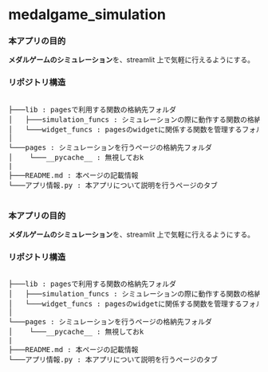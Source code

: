 # medalgame_simulation

### 本アプリの目的

**メダルゲームのシミュレーション**を、streamlit 上で気軽に行えるようにする。

### リポジトリ構造

<pre>

├───lib : pagesで利用する関数の格納先フォルダ
│   ├───simulation_funcs : シミュレーションの際に動作する関数の格納先フォルダ
│   └───widget_funcs : pagesのwidgetに関係する関数を管理するフォルダ
│ 
└───pages : シミュレーションを行うページの格納先フォルダ
│    └───__pycache__ : 無視しておk
|    
├───README.md : 本ページの記載情報
└───アプリ情報.py : 本アプリについて説明を行うページのタブ

</pre>

### 本アプリの目的

**メダルゲームのシミュレーション**を、streamlit 上で気軽に行えるようにする。

### リポジトリ構造

<pre>

├───lib : pagesで利用する関数の格納先フォルダ
│   ├───simulation_funcs : シミュレーションの際に動作する関数の格納先フォルダ
│   └───widget_funcs : pagesのwidgetに関係する関数を管理するフォルダ
│ 
└───pages : シミュレーションを行うページの格納先フォルダ
│    └───__pycache__ : 無視しておk
|    
├───README.md : 本ページの記載情報
└───アプリ情報.py : 本アプリについて説明を行うページのタブ

</pre>
